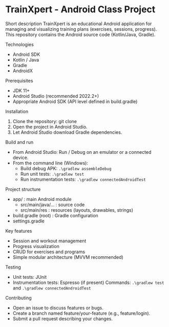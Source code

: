 # TrainXpert - Android Class Project

Short description
TrainXpert is an educational Android application for managing and visualizing training plans (exercises, sessions, progress). This repository contains the Android source code (Kotlin/Java, Gradle).

Technologies
- Android SDK
- Kotlin / Java
- Gradle
- AndroidX

Prerequisites
- JDK 11+
- Android Studio (recommended 2022.2+)
- Appropriate Android SDK (API level defined in build.gradle)

Installation
1. Clone the repository:
   git clone <repository-url>
2. Open the project in Android Studio.
3. Let Android Studio download Gradle dependencies.

Build and run
- From Android Studio: Run / Debug on an emulator or a connected device.
- From the command line (Windows):
  - Build debug APK: `.\gradlew assembleDebug`
  - Run unit tests: `.\gradlew test`
  - Run instrumentation tests: `.\gradlew connectedAndroidTest`

Project structure
- app/ : main Android module
  - src/main/java/... : source code
  - src/main/res : resources (layouts, drawables, strings)
- build.gradle (root) : Gradle configuration
- settings.gradle

Key features
- Session and workout management
- Progress visualization
- CRUD for exercises and programs
- Simple modular architecture (MVVM recommended)

Testing
- Unit tests: JUnit
- Instrumentation tests: Espresso (if present)
Commands: `.\gradlew test` and `.\gradlew connectedAndroidTest`

Contributing
- Open an issue to discuss features or bugs.
- Create a branch named feature/your-feature (e.g., feature/login).
- Submit a pull request describing your changes.



